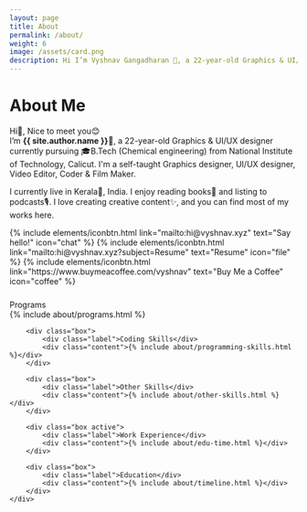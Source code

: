 ```yaml
---
layout: page
title: About
permalink: /about/
weight: 6
image: /assets/card.png
description: Hi I’m Vyshnav Gangadharan 👋, a 22-year-old Graphics & UI/UX designer currently pursuing 🎓B.Tech from National Institute of Technology, Calicut
---
```


# About Me
Hi👋, Nice to meet you😊
<br>I’m **{{ site.author.name }}**🥳, a 22-year-old Graphics & UI/UX designer currently pursuing 🎓B.Tech (Chemical engineering) from National Institute of Technology, Calicut. I'm a self-taught Graphics designer, UI/UX designer, Video Editor, Coder & Film Maker.

I currently live in Kerala🌴, India. I enjoy reading books📗 and listing to podcasts🎙️. I love creating creative content✨, and you can find most of my works here.

<p class="text-center" style="margin-bottom: 1.5rem;">
{% include elements/iconbtn.html link="mailto:hi@vyshnav.xyz" text="Say hello!" icon="chat" %}
{% include elements/iconbtn.html link="mailto:hi@vyshnav.xyz?subject=Resume" text="Resume" icon="file" %}
{% include elements/iconbtn.html link="https://www.buymeacoffee.com/vyshnav" text="Buy Me a Coffee" icon="coffee" %}
</p>

<div class="accordion-body">
    <div class="accordion">
        <div class="box active">
            <div class="label">Programs</div>
            <div class="content">{% include about/programs.html %}</div>
        </div>

        <div class="box">
            <div class="label">Coding Skills</div>
            <div class="content">{% include about/programming-skills.html %}</div>
        </div>

        <div class="box">
            <div class="label">Other Skills</div>
            <div class="content">{% include about/other-skills.html %}</div>
        </div>

        <div class="box active">
            <div class="label">Work Experience</div>
            <div class="content">{% include about/edu-time.html %}</div>
        </div>

        <div class="box">
            <div class="label">Education</div>
            <div class="content">{% include about/timeline.html %}</div>
        </div>
    </div>
</div>

<script>
const accordion = document.getElementsByClassName('box');

for (i=0; i<accordion.length; i++) {
  accordion[i].addEventListener('click', function () {
    this.classList.toggle('active')
  })
}
</script>

&nbsp;
&nbsp;